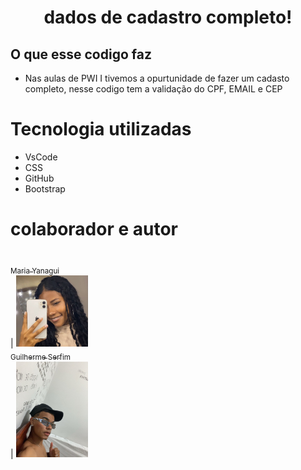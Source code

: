 <h1 align="center"> dados de cadastro completo!</h1>

 <h2>O que esse codigo faz</h2>

* Nas aulas de PWI I tivemos a opurtunidade de fazer um cadasto completo, nesse codigo tem a validação do CPF, EMAIL e CEP

 # Tecnologia utilizadas

* VsCode 
* CSS 
* GitHub
* Bootstrap


 

# colaborador e autor
 [<br><sub>Maria Yanagui<br> </sub>](https://github.com/mariayanagui) |  [<img loading="lazy" src="yanagui.jpg" width=115><br><sub>Guilherme Serfim<br></sub>](https://github.com/Guilimas2) |  [<img loading="lazy" src="guieu.jpg" width=115><br><sub></sub>](h) 


